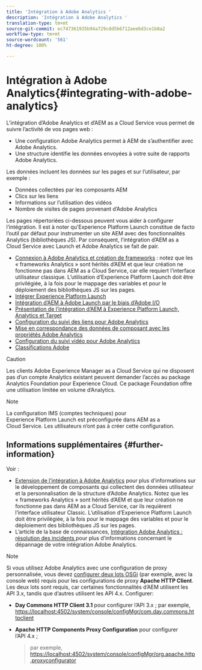 ```yaml
---
title: 'Intégration à Adobe Analytics '
description: 'Intégration à Adobe Analytics '
translation-type: tm+mt
source-git-commit: ec747361935b94a729cdd5b6712aee6d3ce1b8a2
workflow-type: tm+mt
source-wordcount: '561'
ht-degree: 100%

---
```



# Intégration à Adobe Analytics{#integrating-with-adobe-analytics}

L’intégration d’Adobe Analytics et d’AEM as a Cloud Service vous permet de suivre l’activité de vos pages web :

* Une configuration Adobe Analytics permet à AEM de s’authentifier avec Adobe Analytics.
* Une structure identifie les données envoyées à votre suite de rapports Adobe Analytics.

Les données incluent les données sur les pages et sur l’utilisateur, par exemple :

* Données collectées par les composants AEM
* Clics sur les liens
* Informations sur l’utilisation des vidéos
* Nombre de visites de pages provenant d’Adobe Analytics

Les pages répertoriées ci-dessous peuvent vous aider à configurer l’intégration. Il est à noter qu’Experience Platform Launch constitue de facto l’outil par défaut pour instrumenter un site AEM avec des fonctionnalités Analytics (bibliothèques JS). Par conséquent, l’intégration d’AEM as a Cloud Service avec Launch et Adobe Analytics se fait de pair.

* [Connexion à Adobe Analytics et création de frameworks](https://docs.adobe.com/content/help/en/experience-manager-65/administering/integration/adobeanalytics-connect.html) : notez que les « frameworks Analytics » sont hérités d’AEM et que leur création ne fonctionne pas dans AEM as a Cloud Service, car elle requiert l’interface utilisateur classique. L’utilisation d’Experience Platform Launch doit être privilégiée, à la fois pour le mappage des variables et pour le déploiement des bibliothèques JS sur les pages.
* [Intégrer Experience Platform Launch](https://docs.adobe.com/content/help/en/experience-manager-learn/sites/integrations/adobe-launch-integration-tutorial-understand.html)
* [Intégration d’AEM à Adobe Launch par le biais d’Adobe I/O](https://helpx.adobe.com/fr/experience-manager/using/aem_launch_adobeio_integration.html)
* [Présentation de l’intégration d’AEM à Experience Platform Launch, Analytics et Target](https://helpx.adobe.com/experience-manager/kt/integration/using/aem-launch-integration-tutorial-understand.html)
* [Configuration du suivi des liens pour Adobe Analytics](https://docs.adobe.com/content/help/en/experience-manager-65/administering/integration/adobeanalytics-link.html)
* [Mise en correspondance des données de composant avec les propriétés Adobe Analytics](https://docs.adobe.com/content/help/en/experience-manager-65/administering/integration/adobeanalytics-mapping.html)
* [Configuration du suivi vidéo pour Adobe Analytics](https://docs.adobe.com/content/help/en/experience-manager-65/administering/integration/adobeanalytics-video.html)
* [Classifications Adobe](https://docs.adobe.com/content/help/en/experience-manager-65/administering/integration/adobeanalytics-classifications.html)

>[!CAUTION]
>
>Les clients Adobe Experience Manager as a Cloud Service qui ne disposent pas d’un compte Analytics existant peuvent demander l’accès au package Analytics Foundation pour Experience Cloud.  Ce package Foundation offre une utilisation limitée en volume d’Analytics.

>[!NOTE]
>
>La configuration IMS (comptes techniques) pour Experience Platform Launch est préconfigurée dans AEM as a Cloud Service. Les utilisateurs n’ont pas à créer cette configuration.

## Informations supplémentaires {#further-information}

Voir :

* [Extension de l’intégration à Adobe Analytics](https://docs.adobe.com/content/help/en/experience-manager-65/developing/extending-aem/extending-analytics/extending-analytics.html) pour plus d’informations sur le développement de composants qui collectent des données utilisateur et la personnalisation de la structure d’Adobe Analytics. Notez que les « frameworks Analytics » sont hérités d’AEM et que leur création ne fonctionne pas dans AEM as a Cloud Service, car ils requièrent l’interface utilisateur Classic. L’utilisation d’Experience Platform Launch doit être privilégiée, à la fois pour le mappage des variables et pour le déploiement des bibliothèques JS sur les pages.
* L’article de la base de connaissances, [Intégration Adobe Analytics : résolution des incidents ](https://helpx.adobe.com/experience-manager/kb/sitecatalystintegrationtroubleshooting.html) pour plus d’informations concernant le dépannage de votre intégration Adobe Analytics.

>[!NOTE]
>
>Si vous utilisez Adobe Analytics avec une configuration de proxy personnalisée, vous devez [configurer deux lots OSGi](https://docs.adobe.com/content/help/en/experience-manager-65/deploying/configuring/configuring-osgi.html) (par exemple, avec la console web) requis pour les configurations de proxy **Apache HTTP Client**. Les deux lots sont requis, car certaines fonctionnalités d’AEM utilisent les API 3.x, tandis que d’autres utilisent les API 4.x. Configurer:
>
>* **Day Commons HTTP Client 3.1** pour configurer l’API 3.x ;
   >  par exemple, [https://localhost:4502/system/console/configMgr/com.day.commons.httpclient](https://localhost:4502/system/console/configMgr/com.day.commons.httpclient)
   >
   >
* **Apache HTTP Components Proxy Configuration** pour configurer l’API 4.x ;
   >  par exemple, [https://localhost:4502/system/console/configMgr/org.apache.http.proxyconfigurator](https://localhost:4502/system/console/configMgr/org.apache.http.proxyconfigurator)

>


